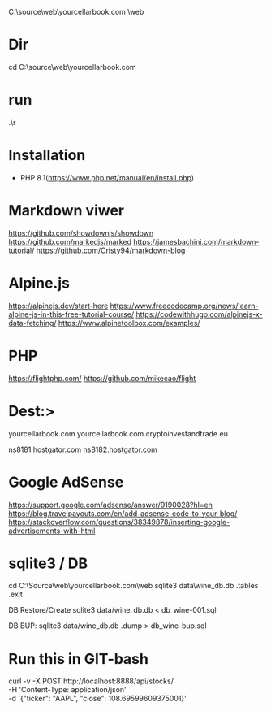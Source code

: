 C:\source\web\yourcellarbook.com
    \web


# Dir
cd C:\source\web\yourcellarbook.com

# run
.\r

# Installation
* PHP 8.1(https://www.php.net/manual/en/install.php)


###
# Markdown viwer
https://github.com/showdownjs/showdown
https://github.com/markedjs/marked
https://jamesbachini.com/markdown-tutorial/
https://github.com/Cristy94/markdown-blog

# Alpine.js
https://alpinejs.dev/start-here
https://www.freecodecamp.org/news/learn-alpine-js-in-this-free-tutorial-course/
https://codewithhugo.com/alpinejs-x-data-fetching/
https://www.alpinetoolbox.com/examples/

# PHP
https://flightphp.com/
https://github.com/mikecao/flight

# Dest:>
yourcellarbook.com
yourcellarbook.com.cryptoinvestandtrade.eu

ns8181.hostgator.com
ns8182.hostgator.com

# Google AdSense
https://support.google.com/adsense/answer/9190028?hl=en
https://blog.travelpayouts.com/en/add-adsense-code-to-your-blog/
https://stackoverflow.com/questions/38349878/inserting-google-advertisements-with-html

# sqlite3 / DB
cd C:\Source\web\yourcellarbook.com\web
sqlite3 data\wine_db.db
.tables
.exit

DB Restore/Create
sqlite3 data/wine_db.db < db_wine-001.sql

DB BUP:
sqlite3 data/wine_db.db .dump > db_wine-bup.sql

# Run this in GIT-bash
curl -v -X POST http://localhost:8888/api/stocks/  \
   -H 'Content-Type: application/json'          \
   -d '{"ticker": "AAPL", "close": 108.69599609375001}'
